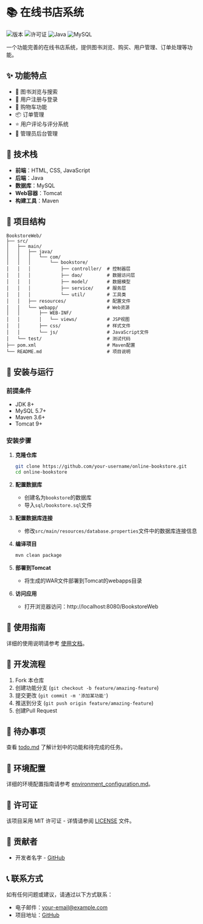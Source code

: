 # 📚 在线书店系统

![版本](https://img.shields.io/badge/版本-1.0.0-blue.svg)
![许可证](https://img.shields.io/badge/许可证-MIT-green.svg)
![Java](https://img.shields.io/badge/Java-8+-orange.svg)
![MySQL](https://img.shields.io/badge/MySQL-5.7+-lightgrey.svg)

一个功能完善的在线书店系统，提供图书浏览、购买、用户管理、订单处理等功能。

## ✨ 功能特点

- 📖 图书浏览与搜索
- 👤 用户注册与登录
- 🛒 购物车功能
- 📦 订单管理
- ⭐ 用户评论与评分系统
- 👑 管理员后台管理

## 🔧 技术栈

- **前端**：HTML, CSS, JavaScript
- **后端**：Java
- **数据库**：MySQL
- **Web容器**：Tomcat
- **构建工具**：Maven

## 📂 项目结构

```
BookstoreWeb/
├── src/
│   ├── main/
│   │   ├── java/
│   │   │   └── com/
│   │   │       └── bookstore/
│   │   │           ├── controller/  # 控制器层
│   │   │           ├── dao/         # 数据访问层
│   │   │           ├── model/       # 数据模型
│   │   │           ├── service/     # 服务层
│   │   │           └── util/        # 工具类
│   │   ├── resources/               # 配置文件
│   │   └── webapp/                  # Web资源
│   │       ├── WEB-INF/
│   │       │   └── views/           # JSP视图
│   │       ├── css/                 # 样式文件
│   │       └── js/                  # JavaScript文件
│   └── test/                        # 测试代码
├── pom.xml                          # Maven配置
└── README.md                        # 项目说明
```

## 🚀 安装与运行

### 前提条件

- JDK 8+
- MySQL 5.7+
- Maven 3.6+
- Tomcat 9+

### 安装步骤

1. **克隆仓库**
   ```bash
   git clone https://github.com/your-username/online-bookstore.git
   cd online-bookstore
   ```

2. **配置数据库**
   - 创建名为`bookstore`的数据库
   - 导入`sql/bookstore.sql`文件

3. **配置数据库连接**
   - 修改`src/main/resources/database.properties`文件中的数据库连接信息

4. **编译项目**
   ```bash
   mvn clean package
   ```

5. **部署到Tomcat**
   - 将生成的WAR文件部署到Tomcat的webapps目录

6. **访问应用**
   - 打开浏览器访问：http://localhost:8080/BookstoreWeb

## 📖 使用指南

详细的使用说明请参考 [使用文档](development_documentation.md)。

## 🔄 开发流程

1. Fork 本仓库
2. 创建功能分支 (`git checkout -b feature/amazing-feature`)
3. 提交更改 (`git commit -m '添加某功能'`)
4. 推送到分支 (`git push origin feature/amazing-feature`)
5. 创建Pull Request

## 📝 待办事项

查看 [todo.md](todo.md) 了解计划中的功能和待完成的任务。

## 🔧 环境配置

详细的环境配置指南请参考 [environment_configuration.md](environment_configuration.md)。

## 📄 许可证

该项目采用 MIT 许可证 - 详情请参阅 [LICENSE](LICENSE) 文件。

## 👥 贡献者

- 开发者名字 - [GitHub](https://github.com/username)

## 📞 联系方式

如有任何问题或建议，请通过以下方式联系：

- 电子邮件：your-email@example.com
- 项目地址：[GitHub](https://github.com/your-username/online-bookstore) 

